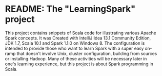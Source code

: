# README: The "LearningSpark" project

This project contains snippets of Scala code for illustrating various
Apache Spark concepts. It was Created with IntelliJ Idea 13.1 Community Edition,
JDK 1.7, Scala 10.1 and Spark 1.1.0 on Windows 8. The configuration is
intended to provide those who want to learn Spark with a super easy on-ramp
that doesn't involve Unix, cluster configuration, building from sources or
installing Hadoop. Many of these activities will be necessary later in one's
learning experience, but this project is about Spark programming in Scala.

